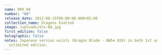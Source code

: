 ```yaml
---
name: DRX 60
number: "60"
release_date: 2012-08-15T00:00:00.000+02:00
collection_name: Dragons Exalted
image: /uploads/drx-60.jpg
first_edition: false
holographic: false
notes: Japanase version exists (Dragon Blade - BW5e 024) in both 1st and
  unlimited edition.
---
```

